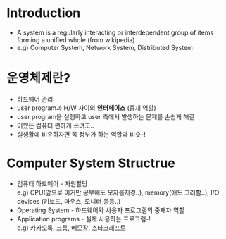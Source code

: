 # Introduction

* A system is a regularly interacting or interdependent group of items forming a unified whole (from wikipedia)  
* e.g) Computer System, Network System, Distributed System  

# 운영체제란?  
* 하드웨어 관리  
* user program과 H/W 사이의 <b>인터페이스</b> (중재 역할)  
* user program을 실행하고 user 측에서 발생하는 문제를 손쉽게 해결  
* 어쩄든 컴퓨터 편하게 쓰려고..  
* 실생활에 비유하자면 꼭 정부가 하는 역할과 비슷-!  

# Computer System Structrue
* 컴퓨터 하드웨어 - 자원할당  
e.g) CPU(앞으로 이거만 공부해도 모자를지경..), memory(애도 그러함..), I/O devices (키보드, 마우스, 모니터 등등..)  
* Operating System - 하드웨어와 사용자 프로그램의 중재자 역할  
* Application programs - 실제 사용하는 프로그램-!  
e.g) 카카오톡, 크롬, 메모장, 스타크래프트  

